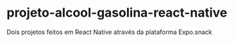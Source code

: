# projeto-alcool-gasolina-react-native
Dois projetos feitos em React Native através da plataforma Expo.snack
